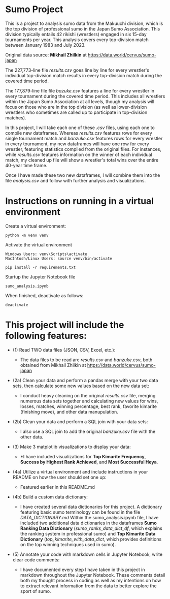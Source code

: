 # Sumo Project

This is a project to analysis sumo data from the Makuuchi division, which is the top division of professional sumo in the Japan Sumo Association. This division typically entails 42 rikishi (wrestlers) engaged in six 15-day tournaments per year. This analysis covers every top-division match between January 1983 and July 2023.

Original data source: **Mikhail Zhilkin** at https://data.world/cervus/sumo-japan

The 227,773-line file *results.csv* goes line by line for every wrestler's individual top-division match results in every top-division match during the covered time period.

The 177,879-line file file *bazuke.csv* features a line for every wrestler in every tournament during the covered time period. This includes all wrestlers within the Japan Sumo Association at all levels, though my analysis will focus on those who are in the top division (as well as lower-division wrestlers who sometimes are called up to participate in top-division matches).

In this project, I will take each one of these *.csv* files, using each one to compile new dataframes. Whereas *results.csv* features rows for every single tournament match and *banzuke.csv* features rows for every wrestler in every tournament, my new dataframes will have one row for every wrestler, featuring statistics compiled from the original files. For instances, while *results.csv* features information on the winner of each individual match, my cleaned up file will show a wrestler's total wins over the entire 40-year time frame.

Once I have made these two new dataframes, I will combine them into the file *analysis.csv* and follow with further analysis and visualizations.



# Instructions on running in a virtual environment

Create a virtual environment:

    python -m venv venv

Activate the virtual environment 
    
    Windows Users: venv\Scripts\activate
    MacIntosh/Linux Users: source venv/bin/activate

    pip install -r requirements.txt

Startup the Jupyter Notebook file

    sumo_analysis.ipynb

When finished, deactivate as follows:

    deactivate


# This project will include the following features:

* (1) Read TWO data files (JSON, CSV, Excel, etc.):
    
    * The data files to be read are *results.csv* and *banzuke.csv*, both obtained from Mikhail Zhilkin at https://data.world/cervus/sumo-japan

* (2a) Clean your data and perform a pandas merge with your two data sets, then calculate some new values based on the new data set:
    
    * I conduct heavy cleaning on the original *results.csv* file, merging numerous data sets together and calculating new values for wins, losses, matches, winning percentage, best rank, favorite kimarite (finishing move), and other data manupulation.

* (2b) Clean your data and perform a SQL join with your data sets:
    
    * I also use a SQL join to add the original *banzuke.csv* file with the other data.

* (3) Make 3 matplotlib visualizations to display your data:
    
    * *I have included visualizations for **Top Kimarite Frequency**, **Success by Highest Rank Achieved**, and **Most Successful Heya**.

* (4a) Utilize a virtual environment and include instructions in your README on how the user should set one up:
    
    * Featured earlier in this README.md

* (4b) Build a custom data dictionary:
    
    * I have created several data dictionaries for this project. A dictionary featuring basic sumo terminology can be found in the file *DATA_DICTIONARY.md*
    Within the sumo_analysis.ipynb file, I have included two additional data dictionaries in the dataframes **Sumo Ranking Data Dictionary** (*sumo_ranks_data_dict_df*, which explains the ranking system in professional sumo) and **Top Kimarite Data Dictionary** (*top_kimarite_with_data_dict*, which provides definitions on the top winning techniques used in sumo).

* (5) Annotate your code with markdown cells in Jupyter Notebook, write clear code comments:
    
    * I have documented every step I have taken in this project in markdown throughout the Jupyter Notebook. These comments detail both my thought process in coding as well as my intentions on how to extract relevant information from the data to better explore the sport of sumo.